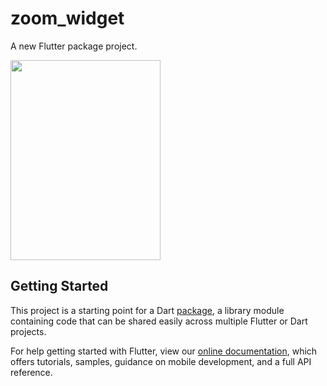 # zoom_widget

A new Flutter package project.

<img src="https://raw.githubusercontent.com/semakers/zoom-widget/master/example_one.gif" data-canonical-src="https://raw.githubusercontent.com/semakers/zoom-widget/master/example_one.gif" width="240" height="320" />

## Getting Started

This project is a starting point for a Dart
[package](https://flutter.dev/developing-packages/),
a library module containing code that can be shared easily across
multiple Flutter or Dart projects.

For help getting started with Flutter, view our 
[online documentation](https://flutter.dev/docs), which offers tutorials, 
samples, guidance on mobile development, and a full API reference.
